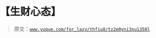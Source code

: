 # 【生财心态】

> 原文：[`www.yuque.com/for_lazy/thfiu8/tz2e0yni3nu1358l`](https://www.yuque.com/for_lazy/thfiu8/tz2e0yni3nu1358l)



